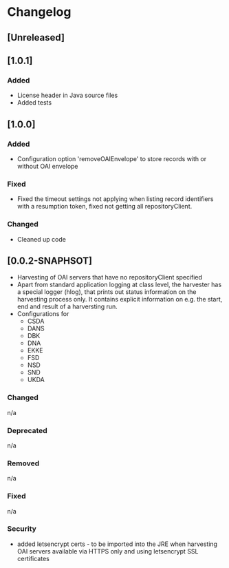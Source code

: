# Changelog

## [Unreleased]

## [1.0.1]
### Added
* License header in Java source files
* Added tests

## [1.0.0]
### Added
* Configuration option 'removeOAIEnvelope' to store records with or without OAI envelope

### Fixed
* Fixed the timeout settings not applying when listing record identifiers with a resumption token, fixed not getting all repositoryClient.

### Changed
* Cleaned up code 


## [0.0.2-SNAPHSOT]   


* Harvesting of OAI servers that have no repositoryClient specified
* Apart from standard application logging at class level, the harvester has a special logger (hlog), that prints out status information on the harvesting process only. It contains explicit information on e.g. the start, end and result of a harversting run. 
* Configurations for 
    * CSDA
    * DANS
    * DBK
    * DNA
    * EKKE
    * FSD
    * NSD
    * SND
    * UKDA
 

### Changed 
n/a

### Deprecated
n/a

### Removed
n/a

### Fixed
n/a

### Security 
* added letsencrypt certs - to be imported into the JRE when harvesting OAI servers available via HTTPS only and using letsencrypt SSL certificates
